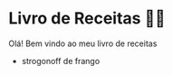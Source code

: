 # Livro de Receitas :man_cook:

Olá! Bem vindo ao meu livro de receitas

- strogonoff de frango

  

